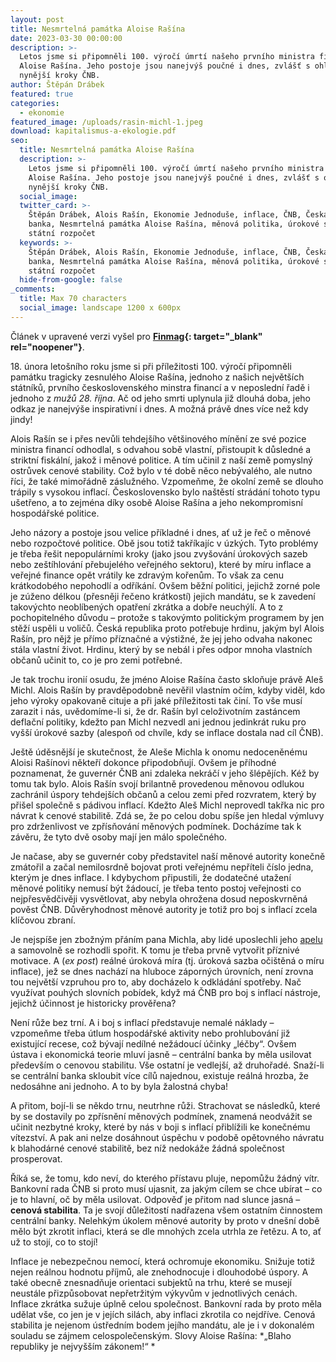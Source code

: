```yaml
---
layout: post
title: Nesmrtelná památka Aloise Rašína
date: 2023-03-30 00:00:00
description: >-
  Letos jsme si připomněli 100. výročí úmrtí našeho prvního ministra financí
  Aloise Rašína. Jeho postoje jsou nanejvýš poučné i dnes, zvlášť s ohledem na
  nynější kroky ČNB.
author: Štěpán Drábek
featured: true
categories:
  - ekonomie
featured_image: /uploads/rasin-michl-1.jpeg
download: kapitalismus-a-ekologie.pdf
seo:
  title: Nesmrtelná památka Aloise Rašína
  description: >-
    Letos jsme si připomněli 100. výročí úmrtí našeho prvního ministra financí
    Aloise Rašína. Jeho postoje jsou nanejvýš poučné i dnes, zvlášť s ohledem na
    nynější kroky ČNB.
  social_image:
  twitter_card: >-
    Štěpán Drábek, Alois Rašín, Ekonomie Jednoduše, inflace, ČNB, Česká národní
    banka, Nesmrtelná památka Aloise Rašína, měnová politika, úrokové sazby,
    státní rozpočet
  keywords: >-
    Štěpán Drábek, Alois Rašín, Ekonomie Jednoduše, inflace, ČNB, Česká národní
    banka, Nesmrtelná památka Aloise Rašína, měnová politika, úrokové sazby,
    státní rozpočet
  hide-from-google: false
_comments:
  title: Max 70 characters
  social_image: landscape 1200 x 600px
---
```

Článek v upravené verzi vyšel pro&nbsp;**[Finmag](https://finmag.penize.cz/penize/441251-proc-cnb-nezveda-sazby-rasin-by-se-divil-co-jeho-nasledovnici-predvadeji){: target="_blank" rel="noopener"}**.

18\. února letošního roku jsme si při příležitosti 100. výročí připomněli památku tragicky zesnulého Aloise Rašína, jednoho z našich největších státníků, prvního československého minstra financí a v neposlední řadě i jednoho z&nbsp;*mužů 28. října*. Ač od jeho smrti uplynula již dlouhá doba, jeho odkaz je nanejvýše inspirativní i dnes. A možná právě dnes více než kdy jindy!

Alois Rašín se i přes nevůli tehdejšího většinového mínění ze své pozice ministra financí odhodlal, s odvahou sobě vlastní, přistoupit k důsledné a striktní fiskální, jakož i měnové politice. A tím učinil z naší země pomyslný ostrůvek cenové stability. Což bylo v té době něco nebývalého, ale nutno říci, že také mimořádně záslužného. Vzpomeňme, že okolní země se dlouho trápily s vysokou inflací. Československo bylo naštěstí strádání tohoto typu ušetřeno, a to zejména díky osobě Aloise Rašína a jeho nekompromisní hospodářské politice.

Jeho názory a postoje jsou velice příkladné i dnes, ať už je řeč o měnové nebo rozpočtové politice. Obě jsou totiž takříkajíc v úzkých. Tyto problémy je třeba řešit nepopulárními kroky (jako jsou zvyšování úrokových sazeb nebo zeštíhlování přebujelého veřejného sektoru), které by míru inflace a veřejné finance opět vrátily ke zdravým kořenům. To však za cenu krátkodobého nepohodlí a odříkání. Ovšem běžní politici, jejichž zorné pole je zúženo délkou (přesněji řečeno krátkostí) jejich mandátu, se k zavedení takovýchto neoblíbených opatření zkrátka a dobře neuchýlí. A to z pochopitelného důvodu – protože s takovýmto politickým programem by jen stěží uspěli u voličů. Česká republika proto potřebuje hrdinu, jakým byl Alois Rašín, pro nějž je přímo příznačné a výstižné, že jej jeho odvaha nakonec stála vlastní život. Hrdinu, který by se nebál i přes odpor mnoha vlastních občanů učinit to, co je pro zemi potřebné.

Je tak trochu ironií osudu, že jméno Aloise Rašína často skloňuje právě Aleš Michl. Alois Rašín by pravděpodobně nevěřil vlastním očím, kdyby viděl, kdo jeho výroky opakovaně cituje a při jaké příležitosti tak činí. To vše musí zarazit i nás, uvědomíme-li si, že dr. Rašín byl celoživotním zastáncem deflační politiky, kdežto pan Michl nezvedl ani jednou jedinkrát ruku pro vyšší úrokové sazby (alespoň od chvíle, kdy se inflace dostala nad cíl ČNB).

Ještě úděsnější je skutečnost, že Aleše Michla k onomu nedoceněnému Aloisi Rašínovi někteří dokonce připodobňují. Ovšem je příhodné poznamenat, že guvernér ČNB ani zdaleka nekráčí v jeho šlépějích. Kéž by tomu tak bylo. Alois Rašín svojí brilantně provedenou měnovou odlukou zachránil úspory tehdejších občanů a celou zemi před rozvratem, který by přišel společně s pádivou inflací. Kdežto Aleš Michl neprovedl takřka nic pro návrat k cenové stabilitě. Zdá se, že po celou dobu spíše jen hledal výmluvy pro zdrženlivost ve zpřísňování měnových podmínek. Docházíme tak k závěru, že tyto dvě osoby mají jen málo společného.

Je načase, aby se guvernér coby představitel naší měnové autority konečně zmátořil a začal nemilosrdně bojovat proti veřejnému nepříteli číslo jedna, kterým je dnes inflace. I kdybychom připustili, že dodatečné utažení měnové politiky nemusí být žádoucí, je třeba tento postoj veřejnosti co nejpřesvědčivěji vysvětlovat, aby nebyla ohrožena dosud neposkvrněná pověst ČNB. Důvěryhodnost měnové autority je totiž pro boj s inflací zcela klíčovou zbraní.

Je nejspíše jen zbožným přáním pana Michla, aby lidé uposlechli jeho [apelu](https://www.cnb.cz/cs/verejnost/servis-pro-media/autorske-clanky-rozhovory-s-predstaviteli-cnb/Zacneme-sporit.-A-to-hned/) a samovolně se rozhodli spořit. K tomu je třeba prvně vytvořit příznivé motivace. A (*ex post*) reálné úroková míra (tj. úroková sazba očištěná o míru inflace), jež se dnes nachází na hluboce záporných úrovních, není zrovna tou největší vzpruhou pro to, aby docházelo k odkládání spotřeby. Nač využívat pouhých slovních pobídek, když má ČNB pro boj s inflací nástroje, jejichž účinnost je historicky prověřena?

Není růže bez trní. A i boj s inflací představuje nemalé náklady – vzpomeňme třeba útlum hospodářské aktivity nebo prohlubování již existující recese, což bývají nedílné nežádoucí účinky „léčby“. Ovšem ústava i ekonomická teorie mluví jasně – centrální banka by měla usilovat především o cenovou stabilitu. Vše ostatní je vedlejší, až druhořadé. Snaží-li se centrální banka skloubit více cílů najednou, existuje reálná hrozba, že nedosáhne ani jednoho. A to by byla žalostná chyba!

A přitom, bojí-li se někdo trnu, neutrhne růži. Strachovat se následků, které by se dostavily po zpřísnění měnových podmínek, znamená neodvážit se učinit nezbytné kroky, které by nás v boji s inflací přiblížili ke konečnému vítezství. A pak ani nelze dosáhnout úspěchu v podobě opětovného návratu k blahodárné cenové stabilitě, bez níž nedokáže žádná společnost prosperovat.

Říká se, že tomu, kdo neví, do kterého přístavu pluje, nepomůžu žádný vítr. Bankovní rada ČNB si proto musí ujasnit, za jakým cílem se chce ubírat – co je to hlavní, oč by měla usilovat. Odpověď je přitom nad slunce jasná – **cenová stabilita**. Ta je svojí důležitostí nadřazena všem ostatním činnostem centrální banky. Nelehkým úkolem měnové autority by proto v dnešní době mělo být zkrotit inflaci, která se dle mnohých zcela utrhla ze řetězu. A to, ať už to stojí, co to stojí!

Inflace je nebezpečnou nemocí, která ochromuje ekonomiku. Snižuje totiž nejen reálnou hodnotu příjmů, ale znehodnocuje i dlouhodobé úspory. A také obecně znesnadňuje orientaci subjektů na trhu, které se musejí neustále přizpůsobovat nepřetržitým výkyvům v jednotlivých cenách. Inflace zkrátka sužuje úplně celou společnost. Bankovní rada by proto měla udělat vše, co jen je v jejích silách, aby inflaci zkrotila co nejdříve. Cenová stabilita je nejenom ústředním bodem jejího mandátu, ale je i v dokonalém souladu se zájmem celospolečenským. Slovy Aloise Rašína: *„Blaho republiky je nejvyšším zákonem!“ *